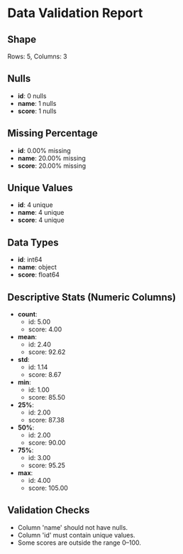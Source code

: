 # Data Validation Report

## Shape
Rows: 5, Columns: 3

## Nulls
- **id**: 0 nulls
- **name**: 1 nulls
- **score**: 1 nulls

## Missing Percentage
- **id**: 0.00% missing
- **name**: 20.00% missing
- **score**: 20.00% missing

## Unique Values
- **id**: 4 unique
- **name**: 4 unique
- **score**: 4 unique

## Data Types
- **id**: int64
- **name**: object
- **score**: float64

## Descriptive Stats (Numeric Columns)
- **count**:
    - id: 5.00
    - score: 4.00
- **mean**:
    - id: 2.40
    - score: 92.62
- **std**:
    - id: 1.14
    - score: 8.67
- **min**:
    - id: 1.00
    - score: 85.50
- **25%**:
    - id: 2.00
    - score: 87.38
- **50%**:
    - id: 2.00
    - score: 90.00
- **75%**:
    - id: 3.00
    - score: 95.25
- **max**:
    - id: 4.00
    - score: 105.00

## Validation Checks
- Column 'name' should not have nulls.
- Column 'id' must contain unique values.
- Some scores are outside the range 0–100.
